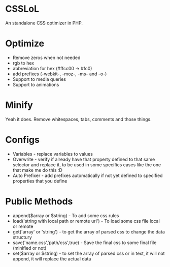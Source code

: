 # CSSLoL

An standalone CSS optimizer in PHP.

# Optimize
  - Remove zeros when not needed
  - rgb to hex
  - abbreviation for hex (#ffcc00 -> #fc0) 
  - add prefixes (-webkit-, -moz-, -ms- and -o-)
- Support to media queries
- Support to animations

# Minify
Yeah it does. Remove whitespaces, tabs, comments and those things.

# Configs
-	Variables  - replace variables to values
-	Overwrite - verify if already have that property defined to that same selector and replace it, to be used in some specifics cases like the one that make me do this  :D 
- Auto Prefixer - add prefixes automatically if not yet defined to specified properties that you define 



# Public Methods
- append($array or $string) - To add some css rules
- load('string with local path or remote url') - To load some css file local or remote
- get('array' or 'string') - to get the array of parsed css to change the data structury 
- save('name.css','path/css',true) - Save the final css to some final file (minified or not)
- set($array or $string) - to set the array of parsed css or in text, it will not append, it will replace the actual data
 